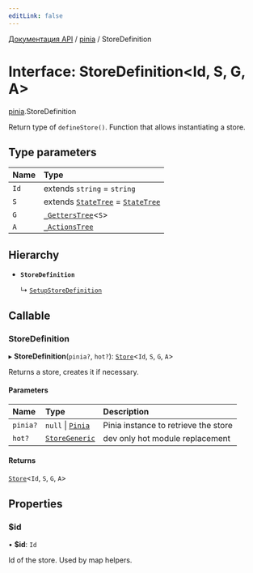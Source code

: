 ```yaml
---
editLink: false
---
```


[Документация API](../index.md) / [pinia](../modules/pinia.md) / StoreDefinition

# Interface: StoreDefinition<Id, S, G, A\>

[pinia](../modules/pinia.md).StoreDefinition

Return type of `defineStore()`. Function that allows instantiating a store.

## Type parameters

| Name | Type |
| :------ | :------ |
| `Id` | extends `string` = `string` |
| `S` | extends [`StateTree`](../modules/pinia.md#StateTree) = [`StateTree`](../modules/pinia.md#StateTree) |
| `G` | [`_GettersTree`](../modules/pinia.md#_GettersTree)<`S`\> |
| `A` | [`_ActionsTree`](../modules/pinia.md#_ActionsTree) |

## Hierarchy

- **`StoreDefinition`**

  ↳ [`SetupStoreDefinition`](pinia.SetupStoreDefinition.md)

## Callable

### StoreDefinition

▸ **StoreDefinition**(`pinia?`, `hot?`): [`Store`](../modules/pinia.md#Store)<`Id`, `S`, `G`, `A`\>

Returns a store, creates it if necessary.

#### Parameters

| Name | Type | Description |
| :------ | :------ | :------ |
| `pinia?` | ``null`` \| [`Pinia`](pinia.Pinia.md) | Pinia instance to retrieve the store |
| `hot?` | [`StoreGeneric`](../modules/pinia.md#StoreGeneric) | dev only hot module replacement |

#### Returns

[`Store`](../modules/pinia.md#Store)<`Id`, `S`, `G`, `A`\>

## Properties

### $id

• **$id**: `Id`

Id of the store. Used by map helpers.
